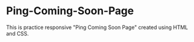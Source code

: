 # Ping-Coming-Soon-Page
This is practice responsive "Ping Coming Soon Page" created using HTML and CSS.
